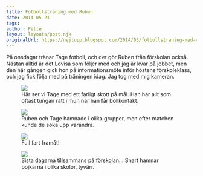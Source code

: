 ```yaml
---
title: Fotbollsträning med Ruben
date: 2014-05-21
tags: 	
author: Pelle
layout: layouts/post.njk
originalUrl: https://nejtupp.blogspot.com/2014/05/fotbollstraning-med-ruben.html
---
```


På onsdagar tränar Tage fotboll, och det gör Ruben från förskolan också. Nästan alltid är det Lovisa som följer med och jag är kvar på jobbet, men den här gången gick hon på informationsmöte inför höstens förskoleklass, och jag fick följa med på träningen idag. Jag tog med mig kameran.

<figure>
	<img src="../../../../img/Fotbollstra%CC%88ning+med+Ruben-PERK6043.jpg">
	<figcaption>Här ser vi Tage med ett farligt skott på mål. Han har allt som oftast tungan rätt i mun när han får bollkontakt.</figcaption>
</figure>

<figure>
	<img src="../../../../img/Fotbollstra%CC%88ning+med+Ruben-PERK6055.jpg">
	<figcaption>Ruben och Tage hamnade i olika grupper, men efter matchen kunde de söka upp varandra.</figcaption>
</figure>

<figure>
	<img src="../../../../img/Fotbollstra%CC%88ning+med+Ruben-PERK6075.jpg">
	<figcaption>Full fart framåt!</figcaption>
</figure>

<figure>
	<img src="../../../../img/Fotbollstra%CC%88ning+med+Ruben-PERK6090.jpg">
	<figcaption>Sista dagarna tillsammans på förskolan... Snart hamnar pojkarna i olika skolor, tyvärr.</figcaption>
</figure>
